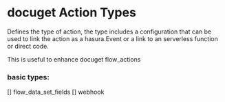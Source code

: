 # docuget Action Types


Defines the type of action, the type includes a configuration that can be used to 
link the action as a hasura.Event or a link to an serverless function or direct code.

This is useful to enhance docuget flow_actions 

### basic types: 

  [] flow_data_set_fields
  [] webhook


